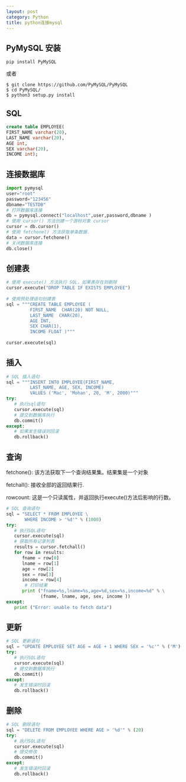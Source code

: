 ```yaml
---
layout: post
category: Python
title: python连接mysql
---
```


## PyMySQL 安装

    pip install PyMySQL

或者

    $ git clone https://github.com/PyMySQL/PyMySQL
    $ cd PyMySQL/
    $ python3 setup.py install

## SQL
```sql
create table EMPLOYEE(
FIRST_NAME varchar(20),
LAST_NAME varchar(20),
AGE int,
SEX varchar(20),
INCOME int);
```
## 连接数据库
```python
import pymysql
user="root"
password="123456"
dbname="TESTDB"
# 打开数据库连接
db = pymysql.connect("localhost",user,password,dbname )
# 使用 cursor() 方法创建一个游标对象 cursor
cursor = db.cursor()
# 使用 fetchone() 方法获取单条数据.
data = cursor.fetchone()
# 关闭数据库连接
db.close()
```

## 创建表
```python
# 使用 execute() 方法执行 SQL，如果表存在则删除
cursor.execute("DROP TABLE IF EXISTS EMPLOYEE")
 
# 使用预处理语句创建表
sql = """CREATE TABLE EMPLOYEE (
         FIRST_NAME  CHAR(20) NOT NULL,
         LAST_NAME  CHAR(20),
         AGE INT,  
         SEX CHAR(1),
         INCOME FLOAT )"""
 
cursor.execute(sql)
```

## 插入
```python
# SQL 插入语句
sql = """INSERT INTO EMPLOYEE(FIRST_NAME,
         LAST_NAME, AGE, SEX, INCOME)
         VALUES ('Mac', 'Mohan', 20, 'M', 2000)"""
try:
   # 执行sql语句
   cursor.execute(sql)
   # 提交到数据库执行
   db.commit()
except:
   # 如果发生错误则回滚
   db.rollback()
```

## 查询

fetchone(): 该方法获取下一个查询结果集。结果集是一个对象

fetchall(): 接收全部的返回结果行.

rowcount: 这是一个只读属性，并返回执行execute()方法后影响的行数。

```python
# SQL 查询语句
sql = "SELECT * FROM EMPLOYEE \
       WHERE INCOME > '%d'" % (1000)
try:
   # 执行SQL语句
   cursor.execute(sql)
   # 获取所有记录列表
   results = cursor.fetchall()
   for row in results:
      fname = row[0]
      lname = row[1]
      age = row[2]
      sex = row[3]
      income = row[4]
       # 打印结果
      print ("fname=%s,lname=%s,age=%d,sex=%s,income=%d" % \
             (fname, lname, age, sex, income ))
except:
   print ("Error: unable to fetch data")
```

## 更新
```python
# SQL 更新语句
sql = "UPDATE EMPLOYEE SET AGE = AGE + 1 WHERE SEX = '%c'" % ('M')
try:
   # 执行SQL语句
   cursor.execute(sql)
   # 提交到数据库执行
   db.commit()
except:
   # 发生错误时回滚
   db.rollback()
```

## 删除
```python
# SQL 删除语句
sql = "DELETE FROM EMPLOYEE WHERE AGE > '%d'" % (20)
try:
   # 执行SQL语句
   cursor.execute(sql)
   # 提交修改
   db.commit()
except:
   # 发生错误时回滚
   db.rollback()
```

